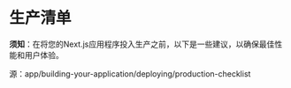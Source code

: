 # 生产清单

**须知**：在将您的Next.js应用程序投入生产之前，以下是一些建议，以确保最佳性能和用户体验。

源：app/building-your-application/deploying/production-checklist

